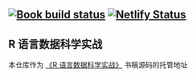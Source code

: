 [![Book build status](https://github.com/XiangyunHuang/data-science-in-action/workflows/Render-Book/badge.svg?event=push)](https://github.com/XiangyunHuang/data-science-in-action/actions?workflow=Render-Book) [![Netlify Status](https://api.netlify.com/api/v1/badges/63e74f25-e5ff-4cee-9c4b-198d18872a6c/deploy-status)](https://app.netlify.com/sites/data-science-in-action/deploys)
---

## R 语言数据科学实战

本仓库作为 [《R 语言数据科学实战》](https://bookdown.org/xiangyun/dsaction/) 书稿源码的托管地址

